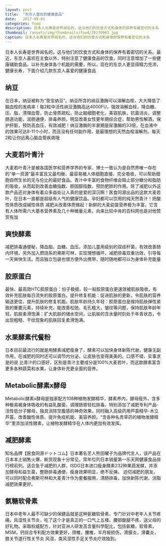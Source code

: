 ```yaml
---
layout: post
title:  "东京人喜欢的健康食品"
date:   2017-09-01
categories: food
description: 日本人长寿是世界闻名的，这与他们的饮食方式和身体的保养有着密切的关系
thumbnail: /assets/img/thumbnails/food/20170901.jpg
caption: 日本人长寿是世界闻名的，这与他们的饮食方式和身体的保养有着密切的关系
---
```


日本人长寿是世界闻名的，这与他们的饮食方式和身体的保养有着密切的关系。最近，东京人喜欢在主食以外，特别注意了健康食品的饮食，同时注意增加了一些健康辅助食品，以补充身体各个机能的需要，所以，现在的东京人更显得精力充沛，健康长寿，下面介绍几款东京人喜爱的健康食品

## 纳豆
在日本，纳豆被称为“至宝纳豆”。纳豆所含的纳豆激酶可以溶解血栓，大大降低了脑血栓的发病率！每2粒中活性纳豆激酶高达4000FU，强效溶解血栓，降血糖、压、脂，清理血管，防止骨质疏松，防止脑细胞老化，美容肌肤，抗菌消炎，调整肠道功能，润肠通便，排毒养颜，明显改善女性更年期综合症，帮助男性解酒，保护肝脏，预防高血压，有效减肥！纳豆激酶的半衰期是尿激酶的33倍，在血液中的效果可达8-11个小时，而且没有任何副作用，是最理想的天然血栓溶解剂。每天2粒让你远离心脑血管疾病哦

## 大麦若叶青汁
大麦若叶青汁是被各国医学和营养学界的专家、博士一致认为是自然界唯一存在的“单一资源”最丰富且又最均衡、最容易被人体细胞直接、完全吸收，可以帮助细胞自然生长的无与伦比的最好食品。青汁中丰富的食物纤维会阻止部分糖分和脂肪的吸收，从而起到改善血糖指数、胆固醇指数、预防肥胖的作用。除了减肥以外这款产品还对身体有着众多益处让人真的是爱的深沉啊！医食同源出品的这款大麦若叶，在日本一直都是超级有人气的健康饮品。孕妇都可以饮用的纯天然青汁！把酸性体质改成碱性体质 减肥从改善体质做起！新鲜的大麦幼苗营养极为丰富，它含有人体所需六大基本营养素及几十种微量元素，向来比较中肯的百科网也是对他赞赏有加

## 爽快酵素
减肥排毒通便秘，降血脂、血糖、血压。添加儿童用级别的双歧杆菌，有效改善肠内环境，另外加入燃烧系的弗斯可林，实现理想循环，减肥排毒双重功效，引导每一天爽快生活。而且独立包装也很方便外出携带，随时随地都可以为身体补充能量


## 胶原蛋白
最快、最高效HTC胶原蛋白：份子极细，较一般胶原蛋白更速效被肌肤吸收，有效补充肌肤每日流失的胶原蛋白。提升修复机能：促进肌肤的更新，令肌肤的营养输送更佳，提升肌肤的修复机能。肌肤年龄持久年轻：胶原蛋白是维持肌肤弹性紧致的重要元素，持续补充，能改善松弛、毛孔粗大，皱纹等问题，保持肌肤年龄年轻。肌肤柔滑饱满：扩大肌肤的储水空间，让肌肤的含水量时刻处于年青状态，令出现粗糙、干纹现象的肌肤回复柔滑饱满。

## 水果酵素代餐粉
日本目前最流行的就是用酵素减肥瘦身了，酵素可以加快身体新陈代谢，健康无副作用，在减肥的同时还可以调节内分泌，让皮肤也变得美美的。口感不错，实事求是的说 比青汁的口感好，区别是青汁主要成分是100%大麦若叶，而这款酵素富含更多各种蔬菜和水果，让身体补充更全面的营养。

## Metabolic酵素x酵母
Metabolic酵素x酵母是独家配方108种植物发酵精华，酵素养内，酵母瘦外，含多种极易被身体吸收的有益乳酸菌，调理肠胃轻松排毒。特别添加了减肥专利产品-活性低分子酵母，独具消除空腹感的神奇效果。同时融入高级药用芦荟精华-木立芦荟，改善酸性体质、提升免疫机能、美容养颜。“含各种名贵草药的植物发酵精华”里添加活性酵素，让植物发酵精华在人体内更加有效发挥。

## 减肥酵素
知名品牌【医食同源ドットコム】日本著名艺人熊田曜子为品牌代言人，该产品在日本本土销售火爆，断货现象十分常见，常年位列日本销量第一乐天网健康食品排行榜前列。适合急于减肥的人群，ISDG日本进口瘦身酵素232种果蔬发酵，并添加酵母和益生菌，整肠排毒通便，瘦身效果明显，绝不反弹。
迫切减肥的朋友，可以同时配合弗斯可林和大麦青汁作为套餐服用，清肠排毒，加快新陈代谢，消脂减肥效果更好。

## 氨糖软骨素
日本中老年人最不可缺少的保健品就是这种氨糖软骨素，专门针对中老年人关节疼痛，风湿性关节炎，吃了这个才是真正的一口气上五楼，腰部酸腿不疼，送父母的好礼物。采取权威配方，针对亚洲人研发高含量科学配比，包括氨糖，软骨素，MSM，钙综合专利配方效果更好，颈椎，腰椎，半月板损伤，滑膜炎，滑囊炎，膝关节退行性关节炎 风湿，类风湿性手足关节炎疗效独到。